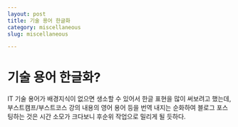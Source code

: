 ```yaml
---
layout: post
title: 기술 용어 한글화
category: miscellaneous
slug: miscellaneous

---
```


# 기술 용어 한글화?
IT 기술 용어가 배경지식이 없으면 생소할 수 있어서 한글 표현을 많이 써보려고 했는데, 부스트캠프/부스트코스 강의 내용의 영어 용어 등을 번역 내지는 순화하여 블로그 포스팅하는 것은 시간 소모가 크다보니 후순위 작업으로 밀리게 될 듯하다.
